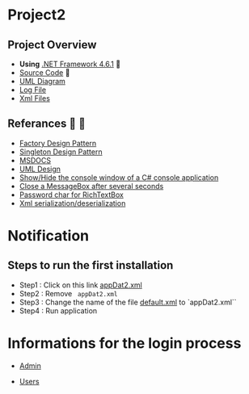 # Project2



## Project Overview  
- **Using** [.NET Framework 4.6.1](https://www.microsoft.com/en-us/download/details.aspx?id=49981) 🔧
- [Source Code](https://github.com/DokuzEylulCsc/proje2-lost/tree/master/Project2) 🐛 
- [UML Diagram](https://github.com/DokuzEylulCsc/proje2-lost/blob/master/UML%20Class%20Diagram/UML%20Class%20Diagram.pdf)
- [Log File](https://github.com/DokuzEylulCsc/proje2-lost/tree/master/Project2/bin/Debug/LogsFile)
- [Xml Files](https://github.com/DokuzEylulCsc/proje2-lost/tree/master/Project2/bin/Debug/Data)


## Referances  📖 👀 
- [Factory Design Pattern](https://dzone.com/articles/factory-method-design-pattern)
- [Singleton Design Pattern](https://www.geeksforgeeks.org/singleton-design-pattern/)
 - [MSDOCS](https://docs.microsoft.com/tr-tr/)
 - [UML Design](https://products.office.com/tr-tr/visio/flowchart-software)
 - [Show/Hide the console window of a C# console application](https://stackoverflow.com/questions/3571627/show-hide-the-console-window-of-a-c-sharp-console-application)
 - [Close a MessageBox after several seconds](https://stackoverflow.com/questions/14522540/close-a-messagebox-after-several-seconds)
 - [Password char for RichTextBox](https://stackoverflow.com/questions/4451592/password-char-for-richtextbox)
 - [Xml serialization/deserialization](https://www.youtube.com/watch?v=jbwjbbc5PjI&t=814s)
 
 # Notification
 ## Steps to run the first installation
 * Step1 : Click on this link [appDat2.xml](https://github.com/DokuzEylulCsc/proje2-lost/blob/master/Project2/bin/Debug/Data/appData2.xml)
 * Step2 : Remove `` appDat2.xml``
 * Step3 : Change the name of the file [default.xml](https://github.com/DokuzEylulCsc/proje2-lost/blob/master/Project2/bin/Debug/Data/default.xml) to `appDat2.xml``
 * Step4 : Run application
 # Informations for the login process

* [Admin](https://github.com/DokuzEylulCsc/proje2-lost/blob/master/Info/AdminInfo.txt)
 
* [Users](https://github.com/DokuzEylulCsc/proje2-lost/blob/master/Info/Users.txt)
